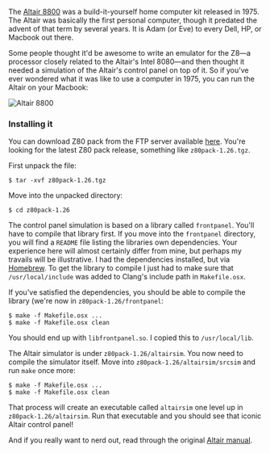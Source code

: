 The [Altair 8800](https://en.wikipedia.org/wiki/Altair_8800) was a
build-it-yourself home computer kit released in 1975. The Altair was basically
the first personal computer, though it predated the advent of that term by
several years. It is Adam (or Eve) to every Dell, HP, or Macbook out there.
<!--more-->

Some people thought it'd be awesome to write an emulator for the Z8—a processor
closely related to the Altair's Intel 8080—and then thought it needed a
simulation of the Altair's control panel on top of it. So if you've ever
wondered what it was like to use a computer in 1975, you can run the Altair on
your Macbook:

![Altair 8800](http://www.autometer.de/unix4fun/z80pack/altair.png)

### Installing it

You can download Z80 pack from the FTP server available
[here](http://www.autometer.de/unix4fun/z80pack/ftp/). You're looking for the
latest Z80 pack release, something like `z80pack-1.26.tgz`.

First unpack the file:
```
$ tar -xvf z80pack-1.26.tgz
```

Move into the unpacked directory:
```
$ cd z80pack-1.26
```

The control panel simulation is based on a library called `frontpanel`. You'll
have to compile that library first. If you move into the `frontpanel`
directory, you will find a `README` file listing the libraries own
dependencies. Your experience here will almost certainly differ from mine, but
perhaps my travails will be illustrative. I had the dependencies installed, but
via [Homebrew](http://brew.sh/). To get the library to compile I just had to
make sure that `/usr/local/include` was added to Clang's include path in
`Makefile.osx`.

If you've satisfied the dependencies, you should be able to compile the library
(we're now in `z80pack-1.26/frontpanel`:
```
$ make -f Makefile.osx ...
$ make -f Makefile.osx clean
```

You should end up with `libfrontpanel.so`. I copied this to `/usr/local/lib`.

The Altair simulator is under `z80pack-1.26/altairsim`. You now need to compile
the simulator itself. Move into `z80pack-1.26/altairsim/srcsim` and run `make`
once more:
```
$ make -f Makefile.osx ...
$ make -f Makefile.osx clean
```

That process will create an executable called `altairsim` one level up in
`z80pack-1.26/altairsim`. Run that executable and you should see that iconic
Altair control panel!

And if you really want to nerd out, read through the original [Altair
manual](http://www.classiccmp.org/dunfield/altair/d/88opman.pdf).
